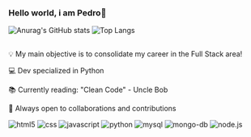### Hello world, i am Pedro👋


![Anurag's GitHub stats](https://github-readme-stats.vercel.app/api?username=dev-pedro7&show_icons=true&theme=transparent)
![Top Langs](https://github-readme-stats.vercel.app/api/top-langs/?username=anuraghazra&hide=javascript,html&theme=dark)

##
 <p>💡 My main objective is to consolidate my career in the Full Stack area!</p>
 <p>💻 Dev specialized in Python</p>
 <p>📚 Currently reading: "Clean Code" - Uncle Bob</p>
 <p>🤝 Always open to collaborations and contributions</p>

<div style="display:inline_block">
    <img align ="center" alt= "html5" src="https://img.shields.io/badge/HTML5-E34F26?style=for-the-badge&logo=html5&logoColor=white">
    <img align ="center" alt= "css" src="https://img.shields.io/badge/CSS3-1572B6?style=for-the-badge&logo=css3&logoColor=white">
    <img align ="center" alt= "javascript" src="https://img.shields.io/badge/JavaScript-F7DF1E?style=for-the-badge&logo=javascript&logoColor=black">
    <img align ="center" alt= "python" src="https://img.shields.io/badge/Python-14354C?style=for-the-badge&logo=python&logoColor=white">
    <img align ="center" alt= "mysql" src="https://img.shields.io/badge/MySQL-00000F?style=for-the-badge&logo=mysql&logoColor=white">
    <img align ="center" alt= "mongo-db" src="https://img.shields.io/badge/MongoDB-4EA94B?style=for-the-badge&logo=mongodb&logoColor=white">
    <img align ="center" alt= "node.js" src="https://img.shields.io/badge/Node.js-43853D?style=for-the-badge&logo=node.js&logoColor=white">
</div><br/>
